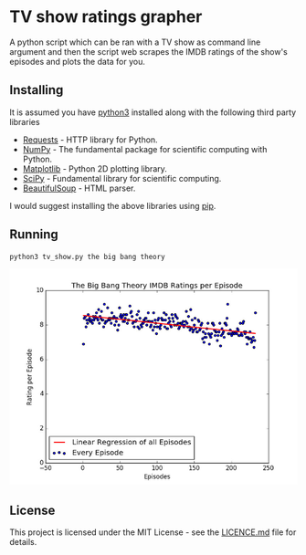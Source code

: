 # TV show ratings grapher

A python script which can be ran with a TV show as command line argument and then the script web scrapes the IMDB ratings of the show's episodes and plots the data for you.

## Installing

It is assumed you have [python3](https://www.python.org/) installed along with the following third party libraries

* [Requests](http://docs.python-requests.org/en/master/) - HTTP library for Python.
* [NumPy](http://www.numpy.org/) - The fundamental package for scientific computing with Python.
* [Matplotlib](https://matplotlib.org/) - Python 2D plotting library.
* [SciPy](https://www.scipy.org/) - Fundamental library for scientific computing. 
* [BeautifulSoup](https://www.crummy.com/software/BeautifulSoup/bs4/doc/) - HTML parser.

I would suggest installing the above libraries using [pip](https://pypi.python.org/pypi/pip).

## Running

```bash
python3 tv_show.py the big bang theory
```

![](imgs/tbbt.jpg)

## License

This project is licensed under the MIT License - see the [LICENCE.md](LICENCE.md) file for details.